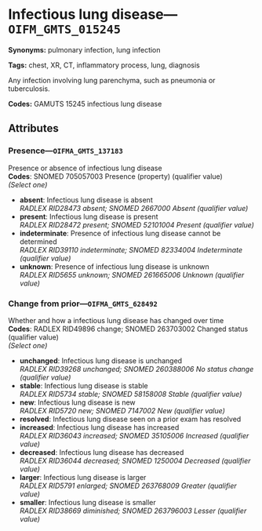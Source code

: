 # Infectious lung disease—`OIFM_GMTS_015245`

**Synonyms:** pulmonary infection, lung infection

**Tags:** chest, XR, CT, inflammatory process, lung, diagnosis

Any infection involving lung parenchyma, such as pneumonia or tuberculosis.

**Codes:** GAMUTS 15245 infectious lung disease

## Attributes

### Presence—`OIFMA_GMTS_137183`

Presence or absence of infectious lung disease  
**Codes**: SNOMED 705057003 Presence (property) (qualifier value)  
*(Select one)*

- **absent**: Infectious lung disease is absent  
_RADLEX RID28473 absent; SNOMED 2667000 Absent (qualifier value)_
- **present**: Infectious lung disease is present  
_RADLEX RID28472 present; SNOMED 52101004 Present (qualifier value)_
- **indeterminate**: Presence of infectious lung disease cannot be determined  
_RADLEX RID39110 indeterminate; SNOMED 82334004 Indeterminate (qualifier value)_
- **unknown**: Presence of infectious lung disease is unknown  
_RADLEX RID5655 unknown; SNOMED 261665006 Unknown (qualifier value)_

### Change from prior—`OIFMA_GMTS_628492`

Whether and how a infectious lung disease has changed over time  
**Codes**: RADLEX RID49896 change; SNOMED 263703002 Changed status (qualifier value)  
*(Select one)*

- **unchanged**: Infectious lung disease is unchanged  
_RADLEX RID39268 unchanged; SNOMED 260388006 No status change (qualifier value)_
- **stable**: Infectious lung disease is stable  
_RADLEX RID5734 stable; SNOMED 58158008 Stable (qualifier value)_
- **new**: Infectious lung disease is new  
_RADLEX RID5720 new; SNOMED 7147002 New (qualifier value)_
- **resolved**: Infectious lung disease seen on a prior exam has resolved  
- **increased**: Infectious lung disease has increased  
_RADLEX RID36043 increased; SNOMED 35105006 Increased (qualifier value)_
- **decreased**: Infectious lung disease has decreased  
_RADLEX RID36044 decreased; SNOMED 1250004 Decreased (qualifier value)_
- **larger**: Infectious lung disease is larger  
_RADLEX RID5791 enlarged; SNOMED 263768009 Greater (qualifier value)_
- **smaller**: Infectious lung disease is smaller  
_RADLEX RID38669 diminished; SNOMED 263796003 Lesser (qualifier value)_